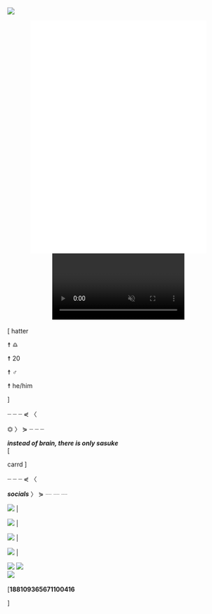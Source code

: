 <img align="center" src="https://i.imgur.com/Vrj7p8y.png">

<p align="center">
    <img align="center" src="/github-metrics.svg" alt="Metrics" width="400"><br>
    <video muted="" loop="" autoplay="" controls=""><source src="https://files.catbox.moe/pzou5a.mp4" type="video/webm">Your browser does not support the video tag</video><br>
    <p
 target="_blank" rel="noopener noreferrer">[</a>
    hatter <p
 target="_blank" rel="noopener noreferrer">☨</a>
    ♎︎ <p
 target="_blank" rel="noopener noreferrer">☨</a>
    20 <p
 target="_blank" rel="noopener noreferrer">☨</a>
    ♂ <p
 target="_blank" rel="noopener noreferrer">☨</a>
    he/him <p
 target="_blank" rel="noopener noreferrer">]</a>
    <p></p>
    <p>┈     ┈     ┈     ⋞ 〈 <p
 target="_blank" rel="noopener noreferrer">⏣</a>
    〉 ⋟     ┈     ┈     ┈</p>
    <p><strong><em>instead of brain, there is only sasuke</em></strong><br>[<p
 href="https://hattvr.carrd.co/" rel="noopener noreferrer" target="_blank"> carrd </a>
    ]</p>
    <p>┈     ┈     ┈     ⋞ 〈 <p
 target="_blank" rel="noopener noreferrer"><strong><em>socials</em></strong></a>
    〉 ⋟     ┈     ┈     ┈</p>
    <p
 href="https://open.spotify.com/user/onp0rztbozts40r6zn052fqs9"> <img src="https://cdn.iconscout.com/icon/free/png-512/spotify-11-432546.png" width="15"></a>
    | <p
 href="https://twitter.com/hattvr"><img src="https://i.imgur.com/TkLujRc.png" width="15"> </a>
    | <p
 href="https://discord.com/invite/6cDYfvpUZB"><img src="https://i.imgur.com/9tWKQD4.png" width="15"></a>
    | <p
 href="https://www.instagram.com/hattvr/"><img src="https://i.imgur.com/xmmOcyn.png" width="15"></a>
    | <p
 href="https://www.behance.net/hattvr"><img src="https://cdn.iconscout.com/icon/free/png-256/behance-2506762-2100662.png" width="15"></a>
    <img src="https://i.imgur.com/YhAXs3d.png" width=""><br>
    <img src="https://discord.c99.nl/widget/theme-2/188109365671100416.png" width=""><br>
    <p
>[</a><strong>188109365671100416</strong><p
>]</a>
</p>